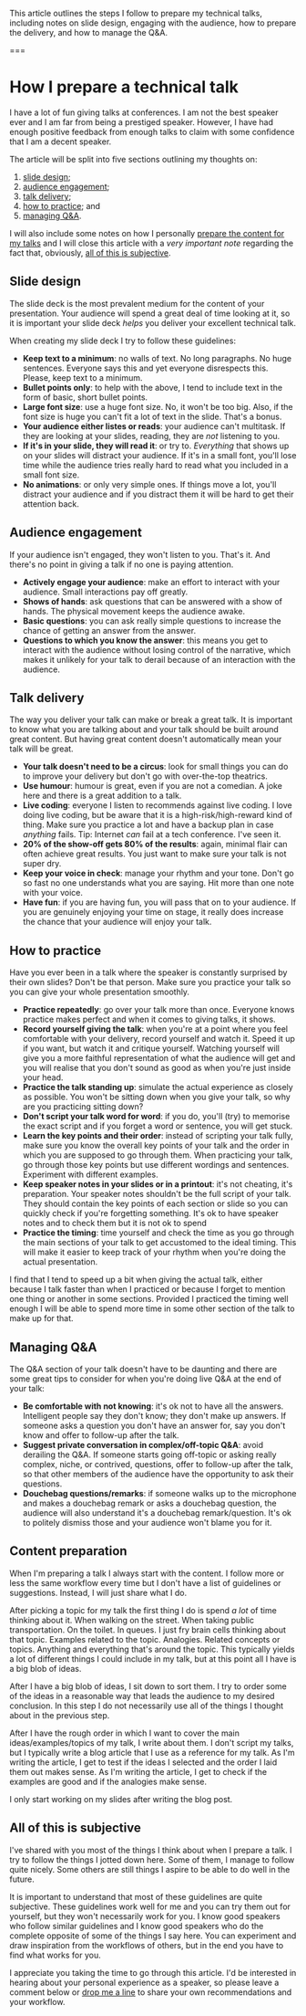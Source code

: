 This article outlines the steps I follow to prepare my technical talks, including notes on slide design, engaging with the audience, how to prepare the delivery, and how to manage the Q&A.

===


# How I prepare a technical talk

I have a lot of fun giving talks at conferences.
I am not the best speaker ever and I am far from being a prestiged speaker.
However, I have had enough positive feedback from enough talks to claim with some confidence that I am a decent speaker.

The article will be split into five sections outlining my thoughts on:

 1. [slide design](#slide-design);
 2. [audience engagement](#audience-engagement);
 3. [talk delivery](#talk-delivery);
 4. [how to practice](#how-to-practice); and
 5. [managing Q&A](#managing-qa).

I will also include some notes on how I personally [prepare the content for my talks](#content-preparation) and I will close this article with a _very important note_ regarding the fact that, obviously, [all of this is subjective](#all-of-this-is-subjective).


## Slide design

The slide deck is the most prevalent medium for the content of your presentation.
Your audience will spend a great deal of time looking at it, so it is important your slide deck _helps_ you deliver your excellent technical talk.

When creating my slide deck I try to follow these guidelines:

 - **Keep text to a minimum**: no walls of text. No long paragraphs. No huge sentences. Everyone says this and yet everyone disrespects this. Please, keep text to a minimum.
 - **Bullet points only**: to help with the above, I tend to include text in the form of basic, short bullet points.
 - **Large font size**: use a huge font size. No, it won't be too big. Also, if the font size is huge you can't fit a lot of text in the slide. That's a bonus.
 - **Your audience either listes or reads**: your audience can't multitask. If they are looking at your slides, reading, they are _not_ listening to you.
 - **If it's in your slide, they will read it**: or try to.
 _Everything_ that shows up on your slides will distract your audience. If it's in a small font, you'll lose time while the audience tries really hard to read what you included in a small font size.
 - **No animations**: or only very simple ones. If things move a lot, you'll distract your audience and if you distract them it will be hard to get their attention back.


## Audience engagement

If your audience isn't engaged, they won't listen to you.
That's it.
And there's no point in giving a talk if no one is paying attention.

 - **Actively engage your audience**: make an effort to interact with your audience. Small interactions pay off greatly.
 - **Shows of hands**: ask questions that can be answered with a show of hands. The physical movement keeps the audience awake.
 - **Basic questions**: you can ask really simple questions to increase the chance of getting an answer from the answer.
 - **Questions to which you know the answer**: this means you get to interact with the audience without losing control of the narrative, which makes it unlikely for your talk to derail because of an interaction with the audience.


## Talk delivery

The way you deliver your talk can make or break a great talk.
It is important to know what you are talking about and your talk should be built around great content.
But having great content doesn't automatically mean your talk will be great.

 - **Your talk doesn't need to be a circus**: look for small things you can do to improve your delivery but don't go with over-the-top theatrics.
 - **Use humour**: humour is great, even if you are not a comedian. A joke here and there is a great addition to a talk.
 - **Live coding**: everyone I listen to recommends against live coding. I love doing live coding, but be aware that it is a high-risk/high-reward kind of thing. Make sure you practice a lot and have a backup plan in case _anything_ fails. Tip: Internet _can_ fail at a tech conference. I've seen it.
 - **20% of the show-off gets 80% of the results**: again, minimal flair can often achieve great results. You just want to make sure your talk is not super dry.
 - **Keep your voice in check**: manage your rhythm and your tone. Don't go so fast no one understands what you are saying. Hit more than one note with your voice.
 - **Have fun**: if you are having fun, you will pass that on to your audience. If you are genuinely enjoying your time on stage, it really does increase the chance that your audience will enjoy your talk.


## How to practice

Have you ever been in a talk where the speaker is constantly surprised by their own slides?
Don't be that person.
Make sure you practice your talk so you can give your whole presentation smoothly.

 - **Practice repeatedly**: go over your talk more than once. Everyone knows practice makes perfect and when it comes to giving talks, it shows.
 - **Record yourself giving the talk**: when you're at a point where you feel comfortable with your delivery, record yourself and watch it. Speed it up if you want, but watch it and critique yourself. Watching yourself will give you a more faithful representation of what the audience will get and you will realise that you don't sound as good as when you're just inside your head.
 - **Practice the talk standing up**: simulate the actual experience as closely as possible. You won't be sitting down when you give your talk, so why are you practicing sitting down?
 - **Don't script your talk word for word**: if you do, you'll (try) to memorise the exact script and if you forget a word or sentence, you will get stuck.
 - **Learn the key points and their order**: instead of scripting your talk fully, make sure you know the overall key points of your talk and the order in which you are supposed to go through them. When practicing your talk, go through those key points but use different wordings and sentences. Experiment with different examples.
 - **Keep speaker notes in your slides or in a printout**: it's not cheating, it's preparation. Your speaker notes shouldn't be the full script of your talk. They should contain the key points of each section or slide so you can quickly check if you're forgetting something. It's ok to have speaker notes and to check them but it is not ok to spend 
 - **Practice the timing**: time yourself and check the time as you go through the main sections of your talk to get accustomed to the ideal timing. This will make it easier to keep track of your rhythm when you're doing the actual presentation.

I find that I tend to speed up a bit when giving the actual talk, either because I talk faster than when I practiced or because I forget to mention one thing or another in some sections.
Provided I practiced the timing well enough I will be able to spend more time in some other section of the talk to make up for that.


## Managing Q&A

The Q&A section of your talk doesn't have to be daunting and there are some great tips to consider for when you're doing live Q&A at the end of your talk:

 - **Be comfortable with not knowing**: it's ok not to have all the answers. Intelligent people say they don't know; they don't make up answers. If someone asks a question you don't have an answer for, say you don't know and offer to follow-up after the talk.
 - **Suggest private conversation in complex/off-topic Q&A**: avoid derailing the Q&A. If someone starts going off-topic or asking really complex, niche, or contrived, questions, offer to follow-up after the talk, so that other members of the audience have the opportunity to ask their questions.
 - **Douchebag questions/remarks**: if someone walks up to the microphone and makes a douchebag remark or asks a douchebag question, the audience will also understand it's a douchebag remark/question. It's ok to politely dismiss those and your audience won't blame you for it.


## Content preparation

When I'm preparing a talk I always start with the content.
I follow more or less the same workflow every time but I don't have a list of guidelines or suggestions.
Instead, I will just share what I do.

After picking a topic for my talk the first thing I do is spend _a lot_ of time thinking about it.
When walking on the street.
When taking public transportation.
On the toilet.
In queues.
I just fry brain cells thinking about that topic.
Examples related to the topic.
Analogies.
Related concepts or topics.
Anything and everything that's around the topic.
This typically yields a lot of different things I could include in my talk, but at this point all I have is a big blob of ideas.

After I have a big blob of ideas, I sit down to sort them.
I try to order some of the ideas in a reasonable way that leads the audience to my desired conclusion.
In this step I do not necessarily use all of the things I thought about in the previous step.

After I have the rough order in which I want to cover the main ideas/examples/topics of my talk, I write about them.
I don't script my talks, but I typically write a blog article that I use as a reference for my talk.
As I'm writing the article, I get to test if the ideas I selected and the order I laid them out makes sense.
As I'm writing the article, I get to check if the examples are good and if the analogies make sense.

I only start working on my slides after writing the blog post.


## All of this is subjective

I've shared with you most of the things I think about when I prepare a talk.
I try to follow the things I jotted down here.
Some of them, I manage to follow quite nicely.
Some others are still things I aspire to be able to do well in the future.

It is important to understand that most of these guidelines are quite subjective.
These guidelines work well for me and you can try them out for yourself, but they won't necessarily work for you.
I know good speakers who follow similar guidelines and I know good speakers who do the complete opposite of some of the things I say here.
You can experiment and draw inspiration from the workflows of others, but in the end you have to find what works for you.

I appreciate you taking the time to go through this article.
I'd be interested in hearing about your personal experience as a speaker, so please leave a comment below or [drop me a line](/contact-me) to share your own recommendations and your workflow.
